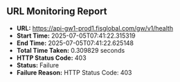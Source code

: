 ## URL Monitoring Report

- **URL:** https://api-gw1-prod1.fisglobal.com/gw/v1/health
- **Start Time:** 2025-07-05T07:41:22.315319
- **End Time:** 2025-07-05T07:41:22.625148
- **Total Time Taken:** 0.309829 seconds
- **HTTP Status Code:** 403
- **Status:** Failure
- **Failure Reason:** HTTP Status Code: 403

